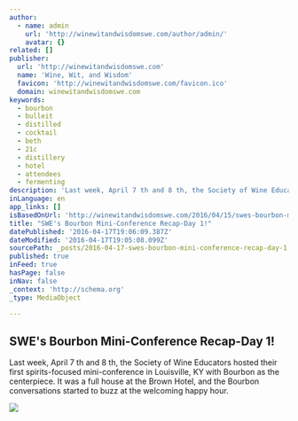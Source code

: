 ```yaml
---
author:
  - name: admin
    url: 'http://winewitandwisdomswe.com/author/admin/'
    avatar: {}
related: []
publisher:
  url: 'http://winewitandwisdomswe.com'
  name: 'Wine, Wit, and Wisdom'
  favicon: 'http://winewitandwisdomswe.com/favicon.ico'
  domain: winewitandwisdomswe.com
keywords:
  - bourbon
  - bulleit
  - distilled
  - cocktail
  - beth
  - 21c
  - distillery
  - hotel
  - attendees
  - fermenting
description: 'Last week, April 7 th and 8 th, the Society of Wine Educators hosted their first spirits-focused mini-conference in Louisville, KY with Bourbon as the centerpiece. It was a full house at the Brown Hotel, and the Bourbon conversations started to buzz at the welcoming happy hour.'
inLanguage: en
app_links: []
isBasedOnUrl: 'http://winewitandwisdomswe.com/2016/04/15/swes-bourbon-mini-conference-recap-day-1/'
title: "SWE's Bourbon Mini-Conference Recap-Day 1!"
datePublished: '2016-04-17T19:06:09.387Z'
dateModified: '2016-04-17T19:05:08.099Z'
sourcePath: _posts/2016-04-17-swes-bourbon-mini-conference-recap-day-1.md
published: true
inFeed: true
hasPage: false
inNav: false
_context: 'http://schema.org'
_type: MediaObject

---
```

<article style=""><h1>SWE's Bourbon Mini-Conference Recap-Day 1!</h1><p>Last week, April 7 th and 8 th, the Society of Wine Educators hosted their first spirits-focused mini-conference in Louisville, KY with Bourbon as the centerpiece. It was a full house at the Brown Hotel, and the Bourbon conversations started to buzz at the welcoming happy hour.</p><img src="http://winewitandwisdomswe.com/wp-content/uploads/2016/04/Bourbon-CM-1024x682.jpg" /></article>